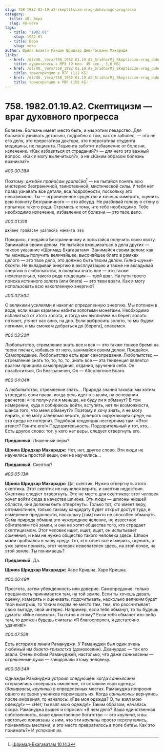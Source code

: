 ```yaml
---
slug: 758-1982-01-19-a2-skeptitsizm-vrag-duhovnogo-progressa
category:
  title: 48. Вера
  slug: 48-vera
tags:
  - title: "1982.01"
    slug: 1982-01
  - title: Вера
    slug: vera
author: Шрила Бхакти Ракшак Шридхар Дев-Госвами Махарадж
links:
  - href: /dl/48._Vera/758_1982.01.19.A2_SridharMj_Skepticizm-vrag_duhovnogo_progressa.mp3
    title: аудиозапись в MP3 (9 мин. 45 сек., 5,6 МБ)
  - href: /dl/48._Vera/758_1982.01.19.A2_SridharMj_Skepticizm-vrag_duhovnogo_progressa.rtf
    title: транскрипцию в RTF (112 КБ)
  - href: /dl/48._Vera/758_1982.01.19.A2_SridharMj_Skepticizm-vrag_duhovnogo_progressa.pdf
    title: транскрипцию в PDF (150 КБ)
---
```


# 758. 1982.01.19.A2. Скептицизм — враг духовного прогресса

Болезнь. Болезнь имеет место быть, и мы хотим лекарство. Для больного узнавать детально, подробно о том, как он заболел, — это не его дело, это прерогатива доктора, это прерогатива студента медицины, не пациента. Пациента заботит избавление от болезни, излечение. «Как избавиться от страданий?» — для него это важный вопрос. «Как я могу вылечиться?», а не «Каким образом болезнь возникла?»

*#00:00:38#*

Поэтому: *джн̃а̄не прайа̄сам удапа̄сйа*[^_ftn1] — не пытайся понять всю мистерию безграничной, таинственной, мистической силы. У тебя нет права узнавать все детали, все подробности, поскольку это невозможно. Ты — ограниченное существо и хочешь измерить, оценить всю полноту Безграничного — это абсурд. Не разбивай голову о стену в попытках такого рода. Стремись к тому, что тебе необходимо. Тебе необходимо излечение, избавление от болезни — это твое дело.

*#00:01:31#*

    джн̃а̄не прайа̄сам удапа̄сйа наманта эва

Покорись, предайся Безграничному и попытайся получить свою квоту. Занимайся своим делом. Не пытайся вмешиваться в дела других — таково указание «Шримад-Бхагаватам». Занимайся своим делом: как ты можешь получить величайшее, высочайшее благо в рамках целого — это твое дело, это должно быть твоим делом. *Гьяна-шунья-бхакти*. Не вкладывай энергию в эксплуатацию и также не вкладывай энергию в любопытство, в попытки знать все — это также нежелательно, такого рода тенденция — твой враг. На пути твоего поиска истинного золота (или блага) — это твои враги. Как я могу использовать всю накопленную энергию?

*#00:02:50#*

С великими усилиями я накопил определенную энергию. Мы потонем в воде, если наши карманы набиты золотыми монетами. Необходимо избавиться от этого золота, и тогда мы выплывем на берег: золото потянет, утянет нас вниз, на дно. Если выбросить золото, то мы будем легкими, и мы сможем добраться до [берега], спасемся.

*#00:03:22#*

Любопытство, стремление знать все и вся — это также тонкое бремя на твоих плечах, избавься от него, занимайся своим делом. Предайся. Самопредание. Любопытство есть враг самопредания. Любопытство — стремление знать то, то, то, то, знать все — эта тенденция является врагом принципа самопредания, отдания, вручения себя. Он позаботиться, Он Безграничен, Он — Абсолютное Благо.

*#00:04:04#*

А любопытство, стремление знать… Природа знания такова: мы хотим утвердить свои права, когда речь идет о знании, на основании расчетов: «Не получу ли я меньше, не буду ли я обманут? В том измерении, куда я собираюсь войти, вступить, нет ли возможности, шанса того, что меня обманут?» Поэтому я хочу знать, я не могу верить, я не могу заведомо верить, доверять окружающей среде, но эта среда не потерпит. Подобная тенденция нестерпима там: «Этот атеист? Гоните его!» Подозрительность. Подозрительный и тот, кто… Есть другое слово: тот, у кого нет веры, следует отвергнуть его.

**Преданный:** Лишенный веры?

**Шрила Шридхар Махарадж:** Нет, нет, другое слово. Эти люди не научились простой вещи, они не научились…

**Преданный:** Скептик?

*#00:05:13#*

**Шрила Шридхар Махарадж:** Да, скептик. Нужно отвергнуть этого скептика. Этот скептик не научился верить, и скептик недостоин. Скептика следует отвергнуть. Это не место для скептиков: этот человек хочет войти сюда в качестве шпиона. Эти люди — шпионы низшей области, они должны быть отвергнуты. Только тот, кто имеет веру, оптимистичен, только такому кандидату будет открыт доступ туда, в измерение преданности, поскольку [там] никто не способен обмануть. Сама природа обмана это чужеродное явление, не известное обитателям той земли, и они не хотят общества того, кто страдает скептицизмом. Этот человек ищет, ищет, ищет, он испытывает сомнения, и нам не нужно общество такого человека здесь. Шпион *майи* пробрался в нашу среду. Тот, кто хочет все измерить, оценить, а уже затем принять, этот человек нежелателен здесь, на этой почве, на этой земле. Ты понимаешь?

**Преданный:** Да.

**Шрила Шридхар Махарадж:** Харе Кришна, Харе Кришна.

*#00:06:49#*

Простота, затем убежденность или доверие. Самопредание: только преданность принимается там, на той земле. Если ты хочешь давать оценку, измерять и оценивать, подсчитывать, насколько великим будет твой выигрыш, то таким людям не место там, тем, кто рассчитывает свою выгоду, свой интерес. Например, если тебя обманут, то ты будешь думать: «Мне повезло». Ты готов к этому? Если тебя обманет кто-либо там, то должен будешь считать: «Я благословлен, я достаточно удачлив!»

*#00:07:55#*

Есть история в линии Рамануджи. У Рамануджи был один очень любимый им *бхакта-грихастха* (домохозяин). Дханурдас — так его звали. Очень любим Рамануджей, настолько, что даже *санньясины* — отрешенные души — завидовали этому человеку.

*#00:08:34#*

Однажды Рамануджа устроил следующее: когда *санньясины* отправились совершать омовение, то оставили свои одежды (*бахирвасы*, *каупины*) в определенных местах. Рамануджа попросил одного из своих учеников перемешать их. Когда *санньясины* вернулись после омовения, то началось: «Где моя одежда? О, ты взял мою одежду!» — «Нет, ты взял мою одежду!» Таким образом, началась ссора. Рамануджа вышел и спросил: «В чем дело? Ваша единственная собственность, ваше единственное богатство — это *каупина*, и вы настолько привязаны к ним, что эти *каупины* просто перепутались, поменялись местами, и это место превратилось в поле битвы. Как это понимать?» И успокоил их.



[^_ftn1]: [Шримад-Бхагаватам 10.14.3](../notes/shrimad-bhagavatam/shrimad-bhagavatam-10-14-3.md)
